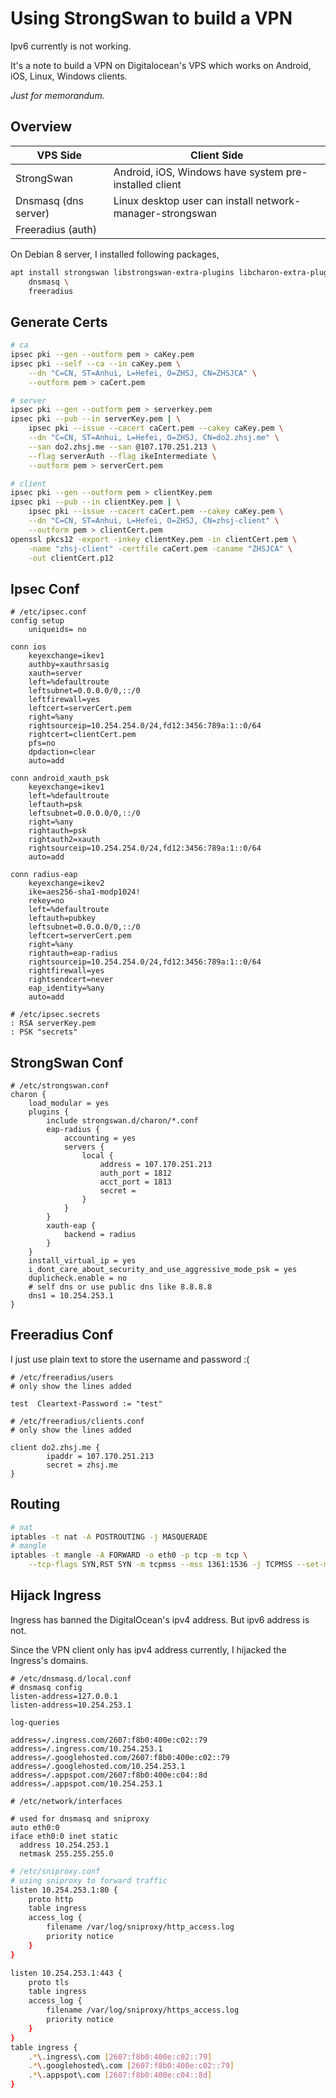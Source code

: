 # Using StrongSwan to build a VPN

Ipv6 currently is not working.

It's a note to build a VPN on Digitalocean's VPS
which works on Android, iOS, Linux, Windows clients.

*Just for memorandum.*

## Overview

| VPS Side                | Client Side                                               |
| ----------------------- | --------------------------------------------------------- |
| StrongSwan              | Android, iOS, Windows have system pre-installed client    |
| Dnsmasq (dns server)    | Linux desktop user can install network-manager-strongswan |
| Freeradius (auth)       |                                                           |

On Debian 8 server, I installed following packages,

```bash
apt install strongswan libstrongswan-extra-plugins libcharon-extra-plugins \
    dnsmasq \
    freeradius
```

## Generate Certs

```bash
# ca
ipsec pki --gen --outform pem > caKey.pem
ipsec pki --self --ca --in caKey.pem \
    --dn "C=CN, ST=Anhui, L=Hefei, O=ZHSJ, CN=ZHSJCA" \
    --outform pem > caCert.pem

# server
ipsec pki --gen --outform pem > serverkey.pem
ipsec pki --pub --in serverKey.pem | \
    ipsec pki --issue --cacert caCert.pem --cakey caKey.pem \
    --dn "C=CN, ST=Anhui, L=Hefei, O=ZHSJ, CN=do2.zhsj.me" \
    --san do2.zhsj.me --san @107.170.251.213 \
    --flag serverAuth --flag ikeIntermediate \
    --outform pem > serverCert.pem

# client
ipsec pki --gen --outform pem > clientKey.pem
ipsec pki --pub --in clientKey.pem | \
    ipsec pki --issue --cacert caCert.pem --cakey caKey.pem \
    --dn "C=CN, ST=Anhui, L=Hefei, O=ZHSJ, CN=zhsj-client" \
    --outform pem > clientCert.pem
openssl pkcs12 -export -inkey clientKey.pem -in clientCert.pem \
    -name "zhsj-client" -certfile caCert.pem -caname "ZHSJCA" \
    -out clientCert.p12
```

## Ipsec Conf

```
# /etc/ipsec.conf
config setup
    uniqueids= no

conn ios
    keyexchange=ikev1
    authby=xauthrsasig
    xauth=server
    left=%defaultroute
    leftsubnet=0.0.0.0/0,::/0
    leftfirewall=yes
    leftcert=serverCert.pem
    right=%any
    rightsourceip=10.254.254.0/24,fd12:3456:789a:1::0/64
    rightcert=clientCert.pem
    pfs=no
    dpdaction=clear
    auto=add

conn android_xauth_psk
    keyexchange=ikev1
    left=%defaultroute
    leftauth=psk
    leftsubnet=0.0.0.0/0,::/0
    right=%any
    rightauth=psk
    rightauth2=xauth
    rightsourceip=10.254.254.0/24,fd12:3456:789a:1::0/64
    auto=add

conn radius-eap
    keyexchange=ikev2
    ike=aes256-sha1-modp1024!
    rekey=no
    left=%defaultroute
    leftauth=pubkey
    leftsubnet=0.0.0.0/0,::/0
    leftcert=serverCert.pem
    right=%any
    rightauth=eap-radius
    rightsourceip=10.254.254.0/24,fd12:3456:789a:1::0/64
    rightfirewall=yes
    rightsendcert=never
    eap_identity=%any
    auto=add
```

```
# /etc/ipsec.secrets
: RSA serverKey.pem
: PSK "secrets"
```

## StrongSwan Conf

```
# /etc/strongswan.conf
charon {
    load_modular = yes
    plugins {
        include strongswan.d/charon/*.conf
        eap-radius {
            accounting = yes
            servers {
                local {
                    address = 107.170.251.213
                    auth_port = 1812
                    acct_port = 1813
                    secret =
                }
            }
        }
        xauth-eap {
            backend = radius
        }
    }
    install_virtual_ip = yes
    i_dont_care_about_security_and_use_aggressive_mode_psk = yes
    duplicheck.enable = no
    # self dns or use public dns like 8.8.8.8
    dns1 = 10.254.253.1
}
```

## Freeradius Conf

I just use plain text to store the username and password :(

```
# /etc/freeradius/users
# only show the lines added

test  Cleartext-Password := "test"

```

```
# /etc/freeradius/clients.conf
# only show the lines added

client do2.zhsj.me {
        ipaddr = 107.170.251.213
        secret = zhsj.me
}

```

## Routing

```bash
# nat
iptables -t nat -A POSTROUTING -j MASQUERADE
# mangle
iptables -t mangle -A FORWARD -o eth0 -p tcp -m tcp \
    --tcp-flags SYN,RST SYN -m tcpmss --mss 1361:1536 -j TCPMSS --set-mss 1360
```

## Hijack Ingress

Ingress has banned the DigitalOcean's ipv4 address. But ipv6 address is not.

Since the VPN client only has ipv4 address currently, I hijacked the Ingress's
domains.

```
# /etc/dnsmasq.d/local.conf
# dnsmasq config
listen-address=127.0.0.1
listen-address=10.254.253.1

log-queries

address=/.ingress.com/2607:f8b0:400e:c02::79
address=/.ingress.com/10.254.253.1
address=/.googlehosted.com/2607:f8b0:400e:c02::79
address=/.googlehosted.com/10.254.253.1
address=/.appspot.com/2607:f8b0:400e:c04::8d
address=/.appspot.com/10.254.253.1
```

```
# /etc/network/interfaces

# used for dnsmasq and sniproxy
auto eth0:0
iface eth0:0 inet static
  address 10.254.253.1
  netmask 255.255.255.0
```

```bash
# /etc/sniproxy.conf
# using sniproxy to forward traffic
listen 10.254.253.1:80 {
    proto http
    table ingress
    access_log {
        filename /var/log/sniproxy/http_access.log
        priority notice
    }
}

listen 10.254.253.1:443 {
    proto tls
    table ingress
    access_log {
        filename /var/log/sniproxy/https_access.log
        priority notice
    }
}
table ingress {
    .*\.ingress\.com [2607:f8b0:400e:c02::79]
    .*\.googlehosted\.com [2607:f8b0:400e:c02::79]
    .*\.appspot\.com [2607:f8b0:400e:c04::8d]
}
```
